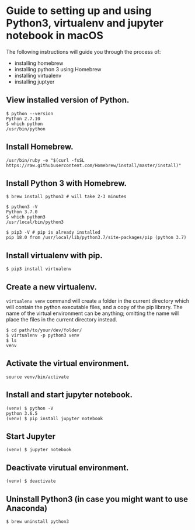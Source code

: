 # Guide to setting up and using Python3, virtualenv and jupyter notebook in macOS
The following instructions will guide you through the process of:
- installing homebrew
- installing python 3 using Homebrew
- installing virtualenv
- installing juptyer 

## View installed version of Python.
```
$ python --version
Python 2.7.10
$ which python
/usr/bin/python
```

## Install Homebrew.
```
/usr/bin/ruby -e "$(curl -fsSL https://raw.githubusercontent.com/Homebrew/install/master/install)"
```

## Install Python 3 with Homebrew.
```
$ brew install python3 # will take 2-3 minutes

$ python3 -V
Python 3.7.0
$ which python3
/usr/local/bin/python3

$ pip3 -V # pip is already installed
pip 18.0 from /usr/local/lib/python3.7/site-packages/pip (python 3.7)
```

## Install virtualenv with pip.
```
$ pip3 install virtualenv
```

## Create a new virtualenv.
`virtualenv venv` command will create a folder in the current directory which will contain the python executable files, and a copy of the pip library. The name of the virtual environment can be anything; omitting the name will place the files in the current directory instead.
```
$ cd path/to/your/dev/folder/
$ virtualenv -p python3 venv 
$ ls
venv
```

## Activate the virtual environment.
```
source venv/bin/activate
```

## Install and start jupyter notebook.
```
(venv) $ python -V
python 3.6.5
(venv) $ pip install jupyter notebook
```

## Start Jupyter
```
(venv) $ jupyter notebook
```

## Deactivate virutual environment.
```
(venv) $ deactivate
```

## Uninstall Python3 (in case you might want to use Anaconda)
```
$ brew uninstall python3 
```


